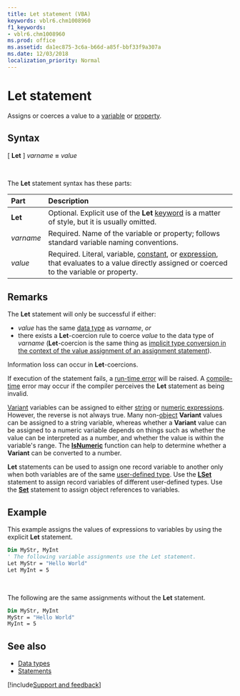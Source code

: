 ```yaml
---
title: Let statement (VBA)
keywords: vblr6.chm1008960
f1_keywords:
- vblr6.chm1008960
ms.prod: office
ms.assetid: da1ec875-3c6a-b66d-a85f-bbf33f9a307a
ms.date: 12/03/2018
localization_priority: Normal
---
```



# Let statement

Assigns or coerces a value to a [variable](../../Glossary/vbe-glossary.md#variable) or [property](../../Glossary/vbe-glossary.md#property).

## Syntax

[ **Let** ] _varname_ **=** _value_

<br/>

The **Let** statement syntax has these parts:

|Part|Description|
|:-----|:-----|
|**Let**|Optional. Explicit use of the **Let** [keyword](../../Glossary/vbe-glossary.md#keyword) is a matter of style, but it is usually omitted.|
| _varname_|Required. Name of the variable or property; follows standard variable naming conventions.|
| _value_|Required. Literal, variable, [constant](../../glossary/vbe-glossary.md#constant), or [expression](../../glossary/vbe-glossary.md#expression), that evaluates to a value directly assigned or coerced to the variable or property.|

## Remarks

The **Let** statement will only be successful if either:
- _value_ has the same [data type](../../Glossary/vbe-glossary.md#data-type) as _varname_, _or_
- there exists a **Let**-coercion rule to coerce _value_ to the data type of _varname_ (**Let**-coercion is the same thing as [implicit type conversion in the context of the value assignment of an assignment statement](../../Reference/User-Interface-Help/data-type-summary.md#assignment-statements-implicit-conversions--casts)).

Information loss can occur in **Let**-coercions.

If execution of the statement fails, a [run-time error](../../glossary/vbe-glossary.md#run-time-error) will be raised. A [compile-time](../../glossary/vbe-glossary.md#compile-time) error may occur if the compiler perceives the **Let** statement as being invalid.

[Variant](../../Glossary/vbe-glossary.md#variant-data-type) variables can be assigned to either [string](../../glossary/vbe-glossary.md#string-expression) or [numeric expressions](../../glossary/vbe-glossary.md#numeric-expression). However, the reverse is not always true. Many non-[object](../../glossary/vbe-glossary.md#object) **Variant** values can be assigned to a string variable, whereas whether a **Variant** value can be assigned to a numeric variable depends on things such as whether the value can be interpreted as a number, and whether the value is within the variable's range. The [**IsNumeric**](../../reference/user-interface-help/isnumeric-function.md) function can help to determine whether a **Variant** can be converted to a number.

**Let** statements can be used to assign one record variable to another only when both variables are of the same [user-defined type](../../Glossary/vbe-glossary.md#user-defined-type). Use the **[LSet](lset-statement.md)** statement to assign record variables of different user-defined types. Use the **[Set](set-statement.md)** statement to assign object references to variables.

## Example

This example assigns the values of expressions to variables by using the explicit **Let** statement.

```vb
Dim MyStr, MyInt 
' The following variable assignments use the Let statement. 
Let MyStr = "Hello World" 
Let MyInt = 5 

```

<br/>

The following are the same assignments without the **Let** statement.

```vb
Dim MyStr, MyInt 
MyStr = "Hello World" 
MyInt = 5 

```


## See also

- [Data types](data-type-summary.md)
- [Statements](../statements.md)

[!include[Support and feedback](~/includes/feedback-boilerplate.md)]
